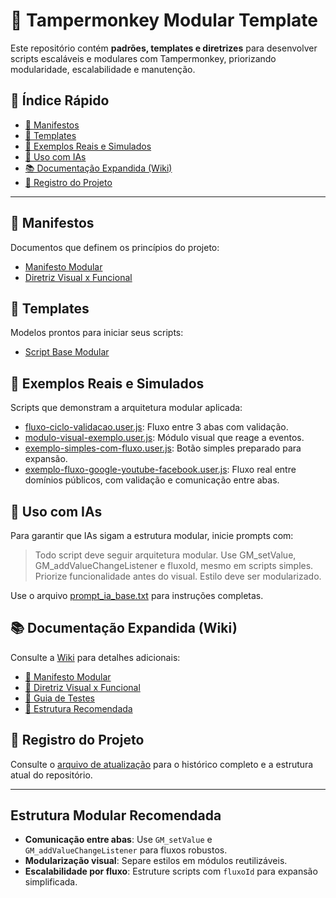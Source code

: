 # 🧠 Tampermonkey Modular Template

Este repositório contém **padrões, templates e diretrizes** para desenvolver scripts escaláveis e modulares com Tampermonkey, priorizando modularidade, escalabilidade e manutenção.

## 🔗 Índice Rápido

- [📄 Manifestos](#manifestos)
- [🧱 Templates](#templates)
- [🧪 Exemplos Reais e Simulados](#exemplos-reais-e-simulados)
- [🤖 Uso com IAs](#uso-com-ias)
- [📚 Documentação Expandida (Wiki)](#documentação-expandida-wiki)
- [🧾 Registro do Projeto](#registro-do-projeto)

---

## 📄 Manifestos

Documentos que definem os princípios do projeto:

- [Manifesto Modular](./manifesto/manifesto.md)
- [Diretriz Visual x Funcional](./diretrizes/visual-funcional.md)

## 🧱 Templates

Modelos prontos para iniciar seus scripts:

- [Script Base Modular](./templates/esqueleto_modular_base.user.js)

## 🧪 Exemplos Reais e Simulados

Scripts que demonstram a arquitetura modular aplicada:

- [fluxo-ciclo-validacao.user.js](./exemplos/fluxo-ciclo-validacao.user.js): Fluxo entre 3 abas com validação.
- [modulo-visual-exemplo.user.js](./exemplos/modulo-visual-exemplo.user.js): Módulo visual que reage a eventos.
- [exemplo-simples-com-fluxo.user.js](./exemplos/exemplo-simples-com-fluxo.user.js): Botão simples preparado para expansão.
- [exemplo-fluxo-google-youtube-facebook.user.js](./exemplos/exemplo-fluxo-google-youtube-facebook.user.js): Fluxo real entre domínios públicos, com validação e comunicação entre abas.

## 🤖 Uso com IAs

Para garantir que IAs sigam a estrutura modular, inicie prompts com:

> Todo script deve seguir arquitetura modular. Use GM_setValue, GM_addValueChangeListener e fluxoId, mesmo em scripts simples. Priorize funcionalidade antes do visual. Estilo deve ser modularizado.

Use o arquivo [prompt_ia_base.txt](./prompt_ia_base.txt) para instruções completas.

## 📚 Documentação Expandida (Wiki)

Consulte a [Wiki](https://github.com/statusup/tampermonkey-modular-template/wiki) para detalhes adicionais:

- [📜 Manifesto Modular](https://github.com/statusup/tampermonkey-modular-template/wiki/Manifesto-Modular)
- [🎨 Diretriz Visual x Funcional](https://github.com/statusup/tampermonkey-modular-template/wiki/Diretriz-Visual-x-Funcional)
- [🧪 Guia de Testes](https://github.com/statusup/tampermonkey-modular-template/wiki/Guia-de-Testes)
- [🧱 Estrutura Recomendada](https://github.com/statusup/tampermonkey-modular-template/wiki/Estrutura-Recomendada)

## 🧾 Registro do Projeto

Consulte o [arquivo de atualização](./atualizacao.md) para o histórico completo e a estrutura atual do repositório.

---

## Estrutura Modular Recomendada

- **Comunicação entre abas**: Use `GM_setValue` e `GM_addValueChangeListener` para fluxos robustos.
- **Modularização visual**: Separe estilos em módulos reutilizáveis.
- **Escalabilidade por fluxo**: Estruture scripts com `fluxoId` para expansão simplificada.
